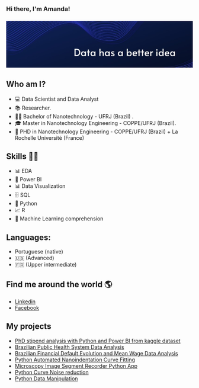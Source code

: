 ### Hi there, I'm Amanda! 



###  
![GitHub Logo](cover.jpeg)

## Who am I?

* 💻 Data Scientist and Data Analyst
* 📚 Researcher.
* 👩‍🎓 Bachelor of Nanotechnology - UFRJ (Brazil) .
* 🎓 Master in Nanotechnology Engineering - COPPE/UFRJ (Brazil).
* 🍾 PHD in Nanotechnology Engineering - COPPE/UFRJ (Brazil) + La Rochelle Université (France)

## Skills 👩‍💻

* 📊 EDA
* 🧮 Power BI
* 📊 Data Visualization
* 🗄 SQL
* 🐍 Python 
* 📈 R 
* 🔮 Machine Learning comprehension


## Languages:
* Portuguese (native)
* :us: (Advanced)
* :fr: (Upper intermediate)

## Find me around the world :earth_americas:

*  [Linkedin]( https://www.linkedin.com/in/ventura-amanda/)
*  [Facebook]( https://www.facebook.com/profile.php?id=100014611840558)



## **My projects**
* [PhD stipend analysis with Python and Power BI from kaggle dataset](https://github.com/amandaventurac/PhD_salaries)
* [Brazilian Public Health System Data Analysis](https://github.com/amandaventurac/DataScience_Python_R_Brazilian_Health_System)
* [Brazilian Financial Default Evolution and Mean Wage Data Analysis](https://github.com/amandaventurac/brazilian_financial_default_Python_R)
* [Python Automated Nanoindentation Curve Fitting](https://github.com/amandaventurac/Python-Curve-Fitting)
* [Microscopy Image Segment Recorder Python App](https://github.com/amandaventurac/Segmentation_Python_App)
* [Python Curve Noise reduction](https://github.com/amandaventurac/Python_Curve_Noise_reduction)
* [Python Data Manipulation](https://github.com/amandaventurac/python_data_manipulation)

